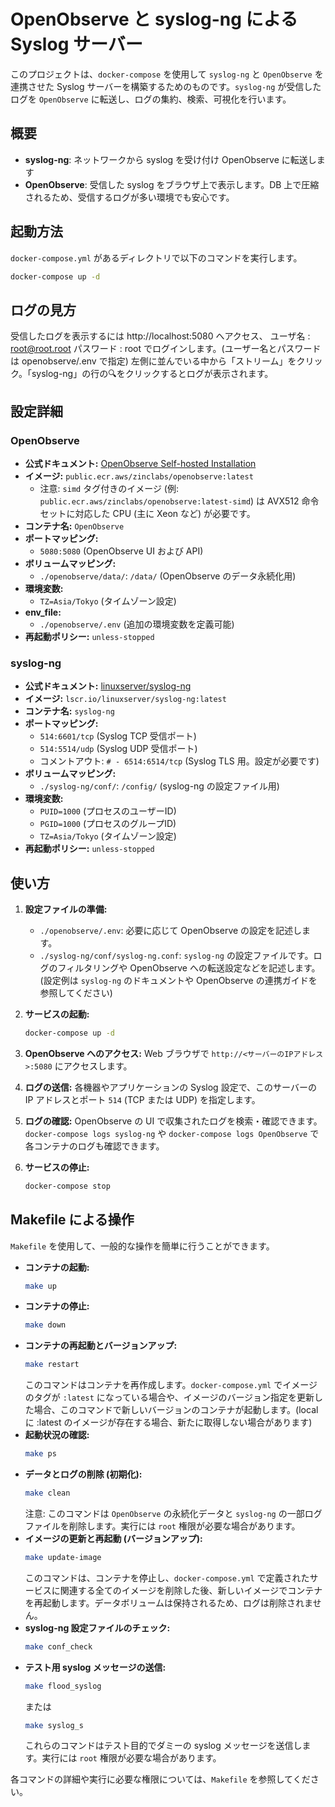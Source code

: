 # OpenObserve と syslog-ng による Syslog サーバー

このプロジェクトは、`docker-compose` を使用して `syslog-ng` と `OpenObserve` を連携させた Syslog サーバーを構築するためのものです。`syslog-ng` が受信したログを `OpenObserve` に転送し、ログの集約、検索、可視化を行います。

## 概要

*   **syslog-ng**: ネットワークから syslog を受け付け OpenObserve に転送します
*   **OpenObserve**: 受信した syslog をブラウザ上で表示します。DB 上で圧縮されるため、受信するログが多い環境でも安心です。

## 起動方法

`docker-compose.yml` があるディレクトリで以下のコマンドを実行します。

```sh
docker-compose up -d
```

## ログの見方

受信したログを表示するには http://localhost:5080 へアクセス、
    ユーザ名 : root@root.root
    パスワード : root
でログインします。(ユーザー名とパスワードは openobserve/.env で指定)
左側に並んでいる中から「ストリーム」をクリック。「syslog-ng」の行の🔍をクリックするとログが表示されます。


## 設定詳細

### OpenObserve

*   **公式ドキュメント:** [OpenObserve Self-hosted Installation](https://openobserve.ai/docs/guide/quickstart/#self-hosted-installation)
*   **イメージ:** `public.ecr.aws/zinclabs/openobserve:latest`
    *   注意: `simd` タグ付きのイメージ (例: `public.ecr.aws/zinclabs/openobserve:latest-simd`) は AVX512 命令セットに対応した CPU (主に Xeon など) が必要です。
*   **コンテナ名:** `OpenObserve`
*   **ポートマッピング:**
    *   `5080:5080` (OpenObserve UI および API)
*   **ボリュームマッピング:**
    *   `./openobserve/data/`: `/data/` (OpenObserve のデータ永続化用)
*   **環境変数:**
    *   `TZ=Asia/Tokyo` (タイムゾーン設定)
*   **env_file:**
    *   `./openobserve/.env` (追加の環境変数を定義可能)
*   **再起動ポリシー:** `unless-stopped`

### syslog-ng

*   **公式ドキュメント:** [linuxserver/syslog-ng](https://docs.linuxserver.io/images/docker-syslog-ng/)
*   **イメージ:** `lscr.io/linuxserver/syslog-ng:latest`
*   **コンテナ名:** `syslog-ng`
*   **ポートマッピング:**
    *   `514:6601/tcp` (Syslog TCP 受信ポート)
    *   `514:5514/udp` (Syslog UDP 受信ポート)
    *   コメントアウト: `# - 6514:6514/tcp` (Syslog TLS 用。設定が必要です)
*   **ボリュームマッピング:**
    *   `./syslog-ng/conf/`: `/config/` (syslog-ng の設定ファイル用)
*   **環境変数:**
    *   `PUID=1000` (プロセスのユーザーID)
    *   `PGID=1000` (プロセスのグループID)
    *   `TZ=Asia/Tokyo` (タイムゾーン設定)
*   **再起動ポリシー:** `unless-stopped`

## 使い方

1.  **設定ファイルの準備:**
    *   `./openobserve/.env`: 必要に応じて OpenObserve の設定を記述します。
    *   `./syslog-ng/conf/syslog-ng.conf`: `syslog-ng` の設定ファイルです。ログのフィルタリングや OpenObserve への転送設定などを記述します。
        (設定例は `syslog-ng` のドキュメントや OpenObserve の連携ガイドを参照してください)

2.  **サービスの起動:**
    ```sh
    docker-compose up -d
    ```

3.  **OpenObserve へのアクセス:**
    Web ブラウザで `http://<サーバーのIPアドレス>:5080` にアクセスします。

4.  **ログの送信:**
    各機器やアプリケーションの Syslog 設定で、このサーバーの IP アドレスとポート `514` (TCP または UDP) を指定します。

5.  **ログの確認:**
    OpenObserve の UI で収集されたログを検索・確認できます。
    `docker-compose logs syslog-ng` や `docker-compose logs OpenObserve` で各コンテナのログも確認できます。

6.  **サービスの停止:**
    ```sh
    docker-compose stop
    ```

## Makefile による操作

`Makefile` を使用して、一般的な操作を簡単に行うことができます。

*   **コンテナの起動:**
    ```sh
    make up
    ```
*   **コンテナの停止:**
    ```sh
    make down
    ```
*   **コンテナの再起動とバージョンアップ:**
    ```sh
    make restart
    ```
    このコマンドはコンテナを再作成します。`docker-compose.yml` でイメージのタグが `:latest` になっている場合や、イメージのバージョン指定を更新した場合、このコマンドで新しいバージョンのコンテナが起動します。(local に :latest のイメージが存在する場合、新たに取得しない場合があります)
*   **起動状況の確認:**
    ```sh
    make ps
    ```
*   **データとログの削除 (初期化):**
    ```sh
    make clean
    ```
    注意: このコマンドは `OpenObserve` の永続化データと `syslog-ng` の一部ログファイルを削除します。実行には `root` 権限が必要な場合があります。
*   **イメージの更新と再起動 (バージョンアップ):**
    ```sh
    make update-image
    ```
    このコマンドは、コンテナを停止し、`docker-compose.yml` で定義されたサービスに関連する全てのイメージを削除した後、新しいイメージでコンテナを再起動します。データボリュームは保持されるため、ログは削除されません。
*   **syslog-ng 設定ファイルのチェック:**
    ```sh
    make conf_check
    ```
*   **テスト用 syslog メッセージの送信:**
    ```sh
    make flood_syslog
    ```
    または
    ```sh
    make syslog_s
    ```
    これらのコマンドはテスト目的でダミーの syslog メッセージを送信します。実行には `root` 権限が必要な場合があります。

各コマンドの詳細や実行に必要な権限については、`Makefile` を参照してください。
